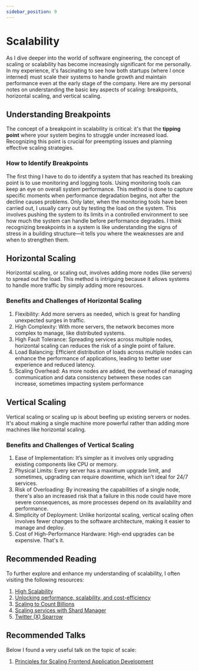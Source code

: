 ```yaml
---
sidebar_position: 9
---
```


# Scalability

As I dive deeper into the world of software engineering, the concept of scaling or scalability has become increasingly significant for me personally. In my experience, it's fascinating to see how both startups (where I once interned) must scale their systems to handle growth and maintain performance even at the early stage of the company. Here are my personal notes on understanding the basic key aspects of scaling: breakpoints, horizontal scaling, and vertical scaling.

## Understanding Breakpoints

The concept of a breakpoint in scalability is critical: it's that the **tipping point** where your system begins to struggle under increased load. Recognizing this point is crucial for preempting issues and planning effective scaling strategies.

### How to Identify Breakpoints

The first thing I have to do to identify a system that has reached its breaking point is to use monitoring and logging tools. Using monitoring tools can keep an eye on overall system performance. This method is done to capture specific moments when performance degradation begins, not after the decline causes problems. Only later, when the monitoring tools have been carried out, I usually carry out by testing the load on the system. This involves pushing the system to its limits in a controlled environment to see how much the system can handle before performance degrades. I think recognizing breakpoints in a system is like understanding the signs of stress in a building structure—it tells you where the weaknesses are and when to strengthen them.

## Horizontal Scaling

Horizontal scaling, or scaling out, involves adding more nodes (like servers) to spread out the load. This method is intriguing because it allows systems to handle more traffic by simply adding more resources.

### Benefits and Challenges of Horizontal Scaling

1. Flexibility:  Add more servers as needed, which is great for handling unexpected surges in traffic.
2. High Complexity: With more servers, the network becomes more complex to manage, like distributed systems.
3. High Fault Tolerance: Spreading services across multiple nodes, horizontal scaling can reduces the risk of a single point of failure. 
4. Load Balancing: Efficient distribution of loads across multiple nodes can enhance the performance of applications, leading to better user experience and reduced latency.
5. Scaling Overhead: As more nodes are added, the overhead of managing communication and data consistency between these nodes can increase, sometimes impacting system performance


## Vertical Scaling

Vertical scaling or scaling up is about beefing up existing servers or nodes. It's about making a single machine more powerful rather than adding more machines like horizontal scaling.

### Benefits and Challenges of Vertical Scaling

1. Ease of Implementation: It’s simpler as it involves only upgrading existing components like CPU or memory.
2. Physical Limits: Every server has a maximum upgrade limit, and sometimes, upgrading can require downtime, which isn’t ideal for 24/7 services.
3. Risk of Overloading: By increasing the capabilities of a single node, there's also an increased risk that a failure in this node could have more severe consequences, as more processes depend on its availability and performance.
4. Simplicity of Deployment: Unlike horizontal scaling, vertical scaling often involves fewer changes to the software architecture, making it easier to manage and deploy.
5. Cost of High-Performance Hardware: High-end upgrades can be expensive. That's it.

## Recommended Reading

To further explore and enhance my understanding of scalability, I often visiting the following resources:

1. [High Scalability](https://highscalability.com/)
2. [Unlocking performance, scalability, and cost-efficiency](https://blog.zomato.com/switching-from-tidb-to-dynamodb)
3. [Scaling to Count Billions](https://www.canva.dev/blog/engineering/scaling-to-count-billions/)
4. [Scaling services with Shard Manager](https://engineering.fb.com/2020/08/24/production-engineering/scaling-services-with-shard-manager/)
5. [Twitter (X) Sparrow](https://blog.x.com/engineering/en_us/topics/infrastructure/2022/twitter-sparrow-tackles-data-storage-challenges-of-scale)

## Recommended Talks

Below I found a very useful talk on the topic of scale:

1. [Principles for Scaling Frontend Application Development](https://www.youtube.com/watch?v=tqhLK0Fb5_4)